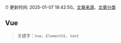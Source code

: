 :alarm_clock: 更新时间: 2025-01-07 18:42:50。[文章来源](/README.md)、[文章分类](/TAGS.md)

## Vue


> 关键字：`Vue`、`ElementUI`、`Vant`



